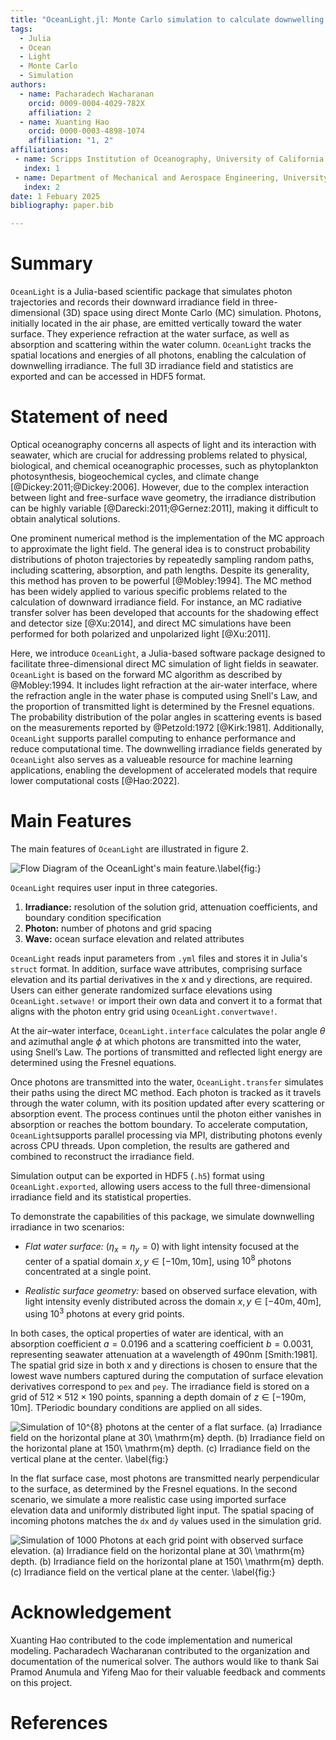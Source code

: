 ```yaml
---
title: "OceanLight.jl: Monte Carlo simulation to calculate downwelling irradiance"
tags:
  - Julia
  - Ocean
  - Light
  - Monte Carlo 
  - Simulation
authors:
  - name: Pacharadech Wacharanan
    orcid: 0009-0004-4029-782X
    affiliation: 2
  - name: Xuanting Hao
    orcid: 0000-0003-4898-1074
    affiliation: "1, 2" 
affiliations:
 - name: Scripps Institution of Oceanography, University of California San Diego, United States
   index: 1
 - name: Department of Mechanical and Aerospace Engineering, University of California San Diego, United States
   index: 2  
date: 1 Febuary 2025
bibliography: paper.bib

---
```


# Summary

`OceanLight` is a Julia-based scientific package that simulates photon trajectories and records their downward irradiance field in three-dimensional (3D) space using direct Monte Carlo (MC) simulation. Photons, initially located in the air phase, are emitted vertically toward the water surface. They experience refraction at the water surface, as well as absorption and scattering within the water column. `OceanLight` tracks the spatial locations and energies of all photons, enabling the calculation of downwelling irradiance. The full 3D irradiance field and statistics are exported and can be accessed in HDF5 format.

# Statement of need

Optical oceanography concerns all aspects of light and its interaction with seawater, which are crucial for addressing problems related to physical, biological, and chemical oceanographic processes, such as phytoplankton photosynthesis, biogeochemical cycles, and climate change [@Dickey:2011;@Dickey:2006]. However, due to the complex interaction between light and free-surface wave geometry, the irradiance distribution can be highly variable [@Darecki:2011;@Gernez:2011], making it difficult to obtain analytical solutions.

One prominent numerical method is the implementation of the MC approach to approximate the light field. The general idea is to construct probability distributions of photon trajectories by repeatedly sampling random paths, including scattering, absorption, and path lengths. Despite its generality, this method has proven to be powerful [@Mobley:1994]. The MC method has been widely applied to various specific problems related to the calculation of downward irradiance field. For instance, an MC radiative transfer solver has been developed that accounts for the shadowing effect and detector size [@Xu:2014], and direct MC simulations have been performed for both polarized and unpolarized light [@Xu:2011].   

Here, we introduce `OceanLight`, a Julia-based software package designed to facilitate three-dimensional direct MC simulation of light fields in seawater. `OceanLight` is based on the forward MC algorithm as described by @Mobley:1994. It includes light refraction at the air-water interface, where the refraction angle in the water phase is computed using Snell's Law, and the proportion of transmitted light is determined by the Fresnel equations. The probability distribution of the polar angles in scattering events is based on the measurements reported by @Petzold:1972 [@Kirk:1981]. Additionally, `OceanLight` supports parallel computing to enhance performance and reduce computational time. The downwelling irradiance fields generated by `OceanLight` also serves as a valueable resource for machine learning applications, enabling the development of accelerated models that require lower computational costs [@Hao:2022]. 

# Main Features

The main features of `OceanLight` are illustrated in figure 2.

![Flow Diagram of the OceanLight's main feature.\label{fig:}](Flow_diagramver3.png)

`OceanLight` requires user input in three categories.

1. **Irradiance:** resolution of the solution grid, attenuation coefficients, and boundary condition specification 
2. **Photon:** number of photons and grid spacing
3. **Wave:** ocean surface elevation and related attributes 

`OceanLight` reads input parameters from `.yml` files and stores it in Julia's `struct` format. In addition, surface wave attributes, comprising surface elevation and its partial derivatives in the x and y directions, are required.  Users can either generate randomized surface elevations using `OceanLight.setwave!` or import their own data and convert it to a format that aligns with the photon entry grid using `OceanLight.convertwave!`.

At the air–water interface, `OceanLight.interface` calculates the polar angle $\theta$ and azimuthal angle $\phi$ at which photons are transmitted into the water, using Snell’s Law. The portions of transmitted and reflected light energy are determined using the Fresnel equations.

Once photons are transmitted into the water, `OceanLight.transfer` simulates their paths using the direct MC method. Each photon is tracked as it travels through the water column, with its position updated after every scattering or absorption event. The process continues until the photon either vanishes in absorption or reaches the bottom boundary. To accelerate computation, `OceanLight`supports parallel processing via MPI, distributing photons evenly across CPU threads. Upon completion, the results are gathered and combined to reconstruct the irradiance field.

Simulation output can be exported in HDF5 (`.h5`) format using `OceanLight.exported`, allowing users access to the full three-dimensional irradiance field and its statistical properties.

To demonstrate the capabilities of this package, we simulate downwelling irradiance in two scenarios:

* *Flat water surface:* $\left( \eta_{x} = \eta_{y} = 0  \right)$ with light intensity focused at the center of a spatial domain $x,y \in [\mathrm{−10m},\mathrm{10m}]$, using $10^{8}$ photons concentrated at a single point.

* *Realistic surface geometry:* based on observed surface elevation, with light intensity evenly distributed across the domain $x,y \in [\mathrm{−40m},\mathrm{40m}]$, using $10^{3}$ photons at every grid points.

In both cases, the optical properties of water are identical, with an absorption coefficient $a = 0.0196$ and a scattering coefficient $b = 0.0031$, representing seawater attenuation at a wavelength of $490 \mathrm{nm}$ [Smith:1981]. The spatial grid size in both x and y directions is chosen to ensure that the lowest wave numbers captured during the computation of surface elevation derivatives correspond to `pex` and `pey`. The irradiance field is stored on a grid of $512 \times 512 \times 190$ points, spanning a depth domain of $z \in [\mathrm{−190m},\mathrm{10m}]$. TPeriodic boundary conditions are applied on all sides. 

![Simulation of $10^{8}$ photons at the center of a flat surface. (a) Irradiance field on the horizontal plane at $30\ \mathrm{m}$ depth. (b) Irradiance field on the horizontal plane at $150\ \mathrm{m}$ depth. (c) Irradiance field on the vertical plane at the center. \label{fig:}](Center1e8.png)

In the flat surface case, most photons are transmitted nearly perpendicular to the surface, as determined by the Fresnel equations. In the second scenario, we simulate a more realistic case using imported surface elevation data and uniformly distributed light input. The spatial spacing of incoming photons matches the `dx` and `dy` values used in the simulation grid.

![Simulation of 1000 Photons at each grid point with observed surface elevation. (a) Irradiance field on the horizontal plane at $30\ \mathrm{m}$ depth. (b) Irradiance field on the horizontal plane at $150\ \mathrm{m}$ depth. (c) Irradiance field on the vertical plane at the center. \label{fig:}](Wholegrid1000.png)

# Acknowledgement 

Xuanting Hao contributed to the code implementation and numerical modeling. Pacharadech Wacharanan contributed to the organization and documentation of the numerical solver. The authors would like to thank Sai Pramod Anumula and Yifeng Mao for their valuable feedback and comments on this project. 

# References

